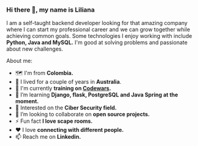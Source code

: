 ### Hi there 👋, my name is Liliana

I am a self-taught backend developer looking for that amazing company where I can start my professional career and we can grow together while achieving common goals. Some technologies I enjoy working with include **Python, Java and MySQL.** I'm good at solving problems and passionate about new challenges.

About me:

- 🗺 I'm from **Colombia.**
- 🦘 I lived for a couple of years in **Australia**.
- 🥋 I'm currently **training on [Codewars](https://www.codewars.com/users/ligomez).**
- 🌱 I’m learning **Django, flask, PostgreSQL and Java Spring at the moment.** 
- 🔐 Interested on the **Ciber Security field.**
- 👯 I’m looking to collaborate on **open source projects.**
- ⚡ Fun fact **I love scape rooms.**
- ♥ I love **connecting with different people.**
- 📫 Reach me on **Linkedin.**


